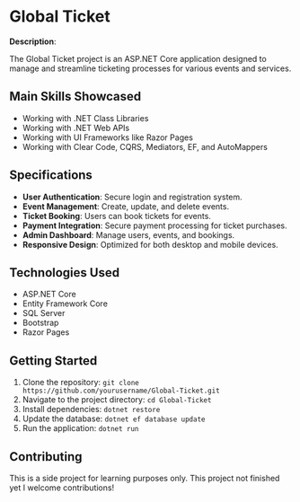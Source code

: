 # Global Ticket

**Description**:

The Global Ticket project is an ASP.NET Core application designed to manage and streamline ticketing processes for various events and services.

## Main Skills Showcased
- Working with .NET Class Libraries
- Working with .NET Web APIs
- Working with UI Frameworks like Razor Pages
- Working with Clear Code, CQRS, Mediators, EF, and AutoMappers

## Specifications
- **User Authentication**: Secure login and registration system.
- **Event Management**: Create, update, and delete events.
- **Ticket Booking**: Users can book tickets for events.
- **Payment Integration**: Secure payment processing for ticket purchases.
- **Admin Dashboard**: Manage users, events, and bookings.
- **Responsive Design**: Optimized for both desktop and mobile devices.

## Technologies Used
- ASP.NET Core
- Entity Framework Core
- SQL Server
- Bootstrap
- Razor Pages

## Getting Started
1. Clone the repository: `git clone https://github.com/yourusername/Global-Ticket.git`
2. Navigate to the project directory: `cd Global-Ticket`
3. Install dependencies: `dotnet restore`
4. Update the database: `dotnet ef database update`
5. Run the application: `dotnet run`

## Contributing
This is a side project for learning purposes only. 
This project not finished yet I welcome contributions!
